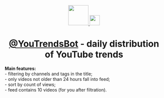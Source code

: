 <div align="center">
  <a href="http://telegram.me/YouTrendsBot">
    <img  src="https://cdn.worldvectorlogo.com/logos/youtube-2-1.svg" width="64"/>
  </a>
  <a href="http://telegram.me/YouTrendsBot">
    <img src="https://telegram.org/img/t_logo.png" width="32"/>
  </a>
  <h1>
    <a href="http://telegram.me/YouTrendsBot")>@YouTrendsBot</a> - daily distribution of YouTube trends
  </h1>
</div>
<b>Main features:</b><br>
- filtering by channels and tags in the title;<br>
- only videos not older than 24 hours fall into feed;<br>
- sort by count of views;<br>
- feed contains 10 videos (for you after filtration).<br>
